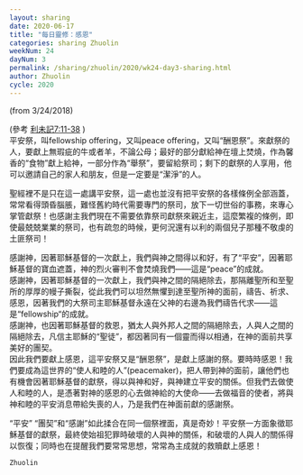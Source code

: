 ```yaml
---
layout: sharing
date: 2020-06-17
title: "每日靈修：感恩"
categories: sharing Zhuolin
weekNum: 24
dayNum: 3
permalink: /sharing/zhuolin/2020/wk24-day3-sharing.html
author: Zhuolin
cycle: 2020
---
```

(from 3/24/2018)

(參考 [利未記7:11-38](https://www.biblegateway.com/quicksearch/?quicksearch=利未記7%3A11-38&qs_version=CUVMPT) )  
平安祭，叫fellowship offering，又叫peace offering，又叫“酬恩祭”。來獻祭的人，要獻上無瑕疵的牛或者羊，不論公母；最好的部分獻給神在壇上焚燒，作為馨香的“食物”獻上給神，一部分作為“舉祭”，要留給祭司；剩下的獻祭的人享用，他可以邀請自己的家人和朋友，但是一定要是“潔淨”的人。  

聖經裡不是只在這一處講平安祭，這一處也並沒有把平安祭的各樣條例全部涵蓋，常常看得頭昏腦脹，難怪舊約時代需要專門的祭司，放下一切世俗的事務，來專心掌管獻祭！也感謝主我們現在不需要依靠祭司獻祭來親近主，這麼繁複的條例，即使最兢兢業業的祭司，也有疏忽的時候，更何況還有以利的兩個兒子那種不敬虔的土匪祭司！  

感謝神，因著耶穌基督的一次獻上，我們與神之間得以和好，有了“平安”，因著耶穌基督的寶血遮蓋，神的烈火審判不會焚燒我們——這是“peace”的成就。  
感謝神，因著耶穌基督的一次獻上，我們與神之間的隔絕除去，那隔離聖所和至聖所的厚厚的幔子撕裂，從此我們可以坦然無懼到達至聖所神的面前，禱告、祈求、感恩，因著我們的大祭司主耶穌基督永遠在父神的右邊為我們禱告代求——這是“fellowship“的成就。  
感謝神，也因著耶穌基督的救恩，猶太人與外邦人之間的隔絕除去，人與人之間的隔絕除去，凡信主耶穌的“聖徒”，都因著同有一個靈而得以相通，在神的面前共享美好的團契。  
因此我們要獻上感恩，這平安祭又是“酬恩祭”，是獻上感謝的祭。要時時感恩！我們要成為這世界的“使人和睦的人”(peacemaker)，把人帶到神的面前，讓他們也有機會因著耶穌基督的獻祭，得以與神和好，與神建立平安的關係。但我們去做使人和睦的人，是憑著對神的感恩的心去做神給的大使命——去做福音的使者，將與神和睦的平安消息帶給失喪的人，乃是我們在神面前獻的感謝祭。  

“平安” “團契”和“感謝”如此揉合在同一個祭裡面，真是奇妙！平安祭一方面象徵耶穌基督的獻祭，最終使始祖犯罪時破壞的人與神的關係，和破壞的人與人的關係得以恢復；同時也在提醒我們要常常思想，常常為主成就的救贖獻上感恩！  

`Zhuolin`  

